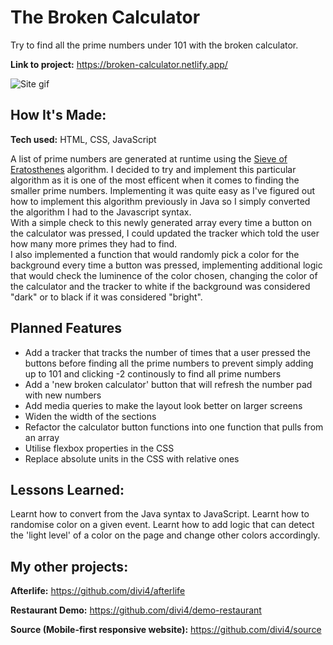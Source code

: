 # The Broken Calculator
Try to find all the prime numbers under 101 with the broken calculator.

**Link to project:** https://broken-calculator.netlify.app/

![Site gif](https://i.ibb.co/7VW8JC7/calc-2021-05-31-17-54-43.gif)

## How It's Made:

**Tech used:** HTML, CSS, JavaScript

A list of prime numbers are generated at runtime using the [Sieve of Eratosthenes](https://en.wikipedia.org/wiki/Sieve_of_Eratosthenes) algorithm. I decided to try and implement this particular algorithm as it is one of the most efficent when it comes to finding the smaller prime numbers. Implementing it was quite easy as I've figured out how to implement this algorithm previously in Java so I simply converted the algorithm I had to the Javascript syntax.  
With a simple check to this newly generated array every time a button on the calculator was pressed, I could updated the tracker which told the user how many more primes they had to find.  
I also implemented a function that would randomly pick a color for the background every time a button was pressed, implementing additional logic that would check the luminence of the color chosen, changing the color of the calculator and the tracker to white if the background was considered "dark" or to black if it was considered "bright".  

## Planned Features

- Add a tracker that tracks the number of times that a user pressed the buttons before finding all the prime numbers to prevent simply adding up to 101 and clicking -2 continously to find all prime numbers
- Add a 'new broken calculator' button that will refresh the number pad with new numbers
- Add media queries to make the layout look better on larger screens
- Widen the width of the sections
- Refactor the calculator button functions into one function that pulls from an array
- Utilise flexbox properties in the CSS
- Replace absolute units in the CSS with relative ones

## Lessons Learned:

Learnt how to convert from the Java syntax to JavaScript. Learnt how to randomise color on a given event. Learnt how to add logic that can detect the 'light level' of a color on the page and change other colors accordingly.

## My other projects:

**Afterlife:** https://github.com/divi4/afterlife

**Restaurant Demo:** https://github.com/divi4/demo-restaurant

**Source (Mobile-first responsive website):** https://github.com/divi4/source



